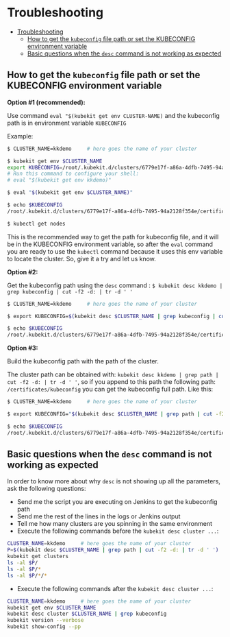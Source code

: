 # Troubleshooting

<!-- TOC -->

- [Troubleshooting](#troubleshooting)
  - [How to get the `kubeconfig` file path or set the KUBECONFIG environment variable](#how-to-get-the-kubeconfig-file-path-or-set-the-kubeconfig-environment-variable)
  - [Basic questions when the `desc` command is not working as expected](#basic-questions-when-the-desc-command-is-not-working-as-expected)

<!-- /TOC -->

## How to get the `kubeconfig` file path or set the KUBECONFIG environment variable

**Option #1 (recommended):**

Use command `eval "$(kubekit get env CLUSTER-NAME)` and the kubeconfig path is in environment variable `KUBECONFIG`

Example:

```bash
$ CLUSTER_NAME=kkdemo     # here goes the name of your cluster

$ kubekit get env $CLUSTER_NAME
export KUBECONFIG=/root/.kubekit.d/clusters/6779e17f-a86a-4dfb-7495-94a2128f354e/certificates/kubeconfig
# Run this command to configure your shell:
# eval "$(kubekit get env kkdemo)"

$ eval "$(kubekit get env $CLUSTER_NAME)"

$ echo $KUBECONFIG
/root/.kubekit.d/clusters/6779e17f-a86a-4dfb-7495-94a2128f354e/certificates/kubeconfig

$ kubectl get nodes
```

This is the recommended way to get the path for kubeconfig file, and it will be in the KUBECONFIG environment variable, so after the `eval` command you are ready to use the `kubectl` command because it uses this env variable to locate the cluster. So, give it a try and let us know.

 **Option #2:**

Get the kubeconfig path using the `desc` command : `$ kubekit desc kkdemo | grep kubeconfig | cut -f2 -d: | tr -d ' '`

```bash
$ CLUSTER_NAME=kkdemo     # here goes the name of your cluster

$ export KUBECONFIG=$(kubekit desc $CLUSTER_NAME | grep kubeconfig | cut -f2 -d: | tr -d ' ')

$ echo $KUBECONFIG
/root/.kubekit.d/clusters/6779e17f-a86a-4dfb-7495-94a2128f354e/certificates/kubeconfig
```

**Option #3:**

Build the kubeconfig path with the path of the cluster.

The cluster path can be obtained with: `kubekit desc kkdemo | grep path | cut -f2 -d: | tr -d ' '`, so if you append to this path the following path: `/certificates/kubeconfig` you can get the kubeconfig full path. Like this:

```bash
$ CLUSTER_NAME=kkdemo     # here goes the name of your cluster

$ export KUBECONFIG="$(kubekit desc $CLUSTER_NAME | grep path | cut -f2 -d: | tr -d ' ')/certificates/kubeconfig"

$ echo $KUBECONFIG
/root/.kubekit.d/clusters/6779e17f-a86a-4dfb-7495-94a2128f354e/certificates/kubeconfig

```

## Basic questions when the `desc` command is not working as expected

In order to know more about why `desc` is not showing up all the parameters, ask the following questions:

- Send me the script you are executing on Jenkins to get the kubeconfig path
- Send me the rest of the lines in the logs or Jenkins output
- Tell me how many clusters are you spinning in the same environment
- Execute the following commands before the `kubekit desc cluster ...`:

```bash
CLUSTER_NAME=kkdemo     # here goes the name of your cluster
P=$(kubekit desc $CLUSTER_NAME | grep path | cut -f2 -d: | tr -d ' ')
kubekit get clusters
ls -al $P/
ls -al $P/*
ls -al $P/*/*
```

- Execute the following commands after the `kubekit desc cluster ...`:

```bash
CLUSTER_NAME=kkdemo     # here goes the name of your cluster
kubekit get env $CLUSTER_NAME
kubekit desc cluster $CLUSTER_NAME | grep kubeconfig
kubekit version --verbose
kubekit show-config --pp
```
